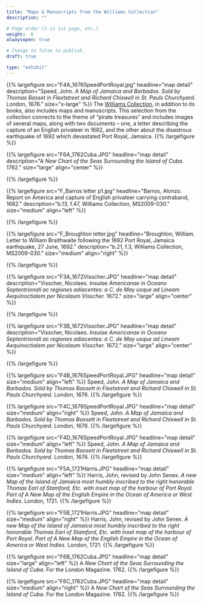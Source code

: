 ```yaml
---
title: "Maps & Manuscripts from the Williams Collection"
description: ""

# Page order (1 is 1st page, etc.)
weight:  6
alwaysopen: true

# Change to false to publish.
draft: true

type: "exhibit"
---
```


{{% largefigure src="F4A_1676SpeedPortRoyal.jpg"
                headline="map detail"
                description="Speed, John. *A Map of Jamaica and Barbados. Sold by Thomas Basset in Fleetstreet and Richard Chiswell in St. Pauls Churchyard.* London, 1676."
                size="x-large" %}}
The [Williams Collection](http://hdl.handle.net/2345/1022), in addition to its books, also includes maps and manuscripts. This selection from the collection connects to the theme of “pirate treasures” and includes images of several maps, along with two documents – one, a letter describing the capture of an English privateer in 1682, and the other about the disastrous earthquake of 1692 which devastated Port Royal, Jamaica.
{{% /largefigure %}}

{{% largefigure src="F6A_1762Cuba.JPG"
                headline="map detail"
                description="A *New Chart of the Seas Surrounding the Island of Cuba.* 1762." 
                size="large" align="center" %}}
      		
{{% /largefigure %}}

{{% largefigure src="F_Barros letter p1.jpg"
                headline="Barros, Alonzo. Report on America and capture of English privateer carrying contraband, 1682."
                description="b.13, f.47, Williams Collection, MS2009-030."				
                size="medium"
                align="left" %}}

{{% /largefigure %}}

{{% largefigure src="F_Broughton letter.jpg"
                headline="Broughton, William. Letter to William Braithwaite following the 1692 Port Royal, Jamaica earthquake, 27 June, 1692."
				                description="b.21, f.3, Williams Collection, MS2009-030."
                size="medium"
                align="right" %}}

{{% /largefigure %}}

{{% largefigure src="F3A_1672Visscher.JPG"
                headline="map detail"
                description="Visscher, Nicolaes. *Insulae Americanae in Oceano Septentrionali ac regiones adiacentes: a C. de May usque ad Lineam Aequinoctialem  per Nicolaum Visscher.* 1672." 
                size="large" align="center" %}}
			
{{% /largefigure %}}

{{% largefigure src="F3B_1672Visscher.JPG"
                headline="map detail"
                description="Visscher, Nicolaes. *Insulae Americanae in Oceano Septentrionali ac regiones adiacentes: a C. de May usque ad Lineam Aequinoctialem  per Nicolaum Visscher.* 1672." 
                size="large" align="center" %}}
			
{{% /largefigure %}}

{{% largefigure src="F4B_1676SpeedPortRoyal.JPG"
                headline="map detail"
                size="medium"
                align="left" %}}
Speed, John. *A Map of Jamaica and Barbados. Sold by Thomas Bassett in Fleetstreet and Richard Chiswell in St. Pauls Churchyard.* London, 1676.
{{% /largefigure %}}

{{% largefigure src="F4C_1676SpeedPortRoyal.JPG"
                headline="map detail"
                size="medium"
                align="right" %}}
Speed, John. *A Map of Jamaica and Barbados. Sold by Thomas Bassett in Fleetstreet and Richard Chiswell in St. Pauls Churchyard.* London, 1676.
{{% /largefigure %}}

{{% largefigure src="F4D_1676SpeedPortRoyal.JPG"
                headline="map detail"
                size="medium"
                align="left" %}}
Speed, John. *A Map of Jamaica and Barbados. Sold by Thomas Bassett in Fleetstreet and Richard Chiswell in St. Pauls Churchyard.* London, 1676.
{{% /largefigure %}}

{{% largefigure src="F5A_1721Harris.JPG"
                headline="map detail"
                size="medium"
                align="left" %}}
Harris, John, revised by John Senex. *A new Map of the Island of Jamaica most humbly inscribed to the right honorable Thomas Earl of Stamford, Etc. with inset map of the harbour of Port Royal. Part of A New Map of the English Empire in the Ocean of America or West Indies.* London, 1721.
{{% /largefigure %}}

{{% largefigure src="F5B_1721Harris.JPG"
                headline="map detail"
                size="medium"
                align="right" %}}
Harris, John, revised by John Senex. *A new Map of the Island of Jamaica most humbly inscribed to the right honorable Thomas Earl of Stamford, Etc. with inset map of the harbour of Port Royal. Part of A New Map of the English Empire in the Ocean of America or West Indies.* London, 1721.
{{% /largefigure %}}

{{% largefigure src="F6B_1762Cuba.JPG"
                headline="map detail"
                size="large"
                align="left" %}}
A *New Chart of the Seas Surrounding the Island of Cuba.* For the London Magazine. 1762.
{{% /largefigure %}}

{{% largefigure src="F6C_1762Cuba.JPG"
                headline="map detail"
                size="medium"
                align="right" %}}
A *New Chart of the Seas Surrounding the Island of Cuba.* For the London Magazine. 1762.
{{% /largefigure %}}
